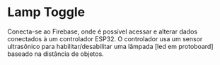 # Lamp Toggle

Conecta-se ao Firebase, onde é possível acessar e alterar dados conectados à um controlador ESP32. 
O controlador usa um sensor ultrasônico para habilitar/desabilitar uma lâmpada [led em protoboard] baseado na distância de objetos. 
